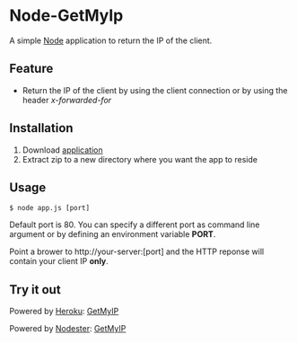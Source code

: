 # Node-GetMyIp
A simple [Node](http://nodejs.org) application to return the IP of the client.

## Feature

- Return the IP of the client by using the client connection or by using the header _x-forwarded-for_

## Installation

1. Download [application](https://github.com/carlptr/node-getmyip/zipball/master)
2. Extract zip to a new directory where you want the app to reside

## Usage

	$ node app.js [port]

Default port is 80. You can specify a different port as command line argument or by defining an environment variable __PORT__.

Point a brower to http://your-server:[port] and the HTTP reponse will contain your client IP __only__.

## Try it out

Powered by [Heroku](http://heroku,com): [GetMyIP](http://getmyip.heroku.com)

Powered by [Nodester](http://nodester.com): [GetMyIP](http://getmyip.nodester.com)
